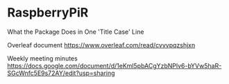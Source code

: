 # RaspberryPiR
What the Package Does in One 'Title Case' Line

Overleaf document
https://www.overleaf.com/read/cvvvpqzshjxn

Weekly meeting minutes
https://docs.google.com/document/d/1eKml5pbACgYzbNPlv6-bYVw5haR-SGcWnfc5E9s72AY/edit?usp=sharing
